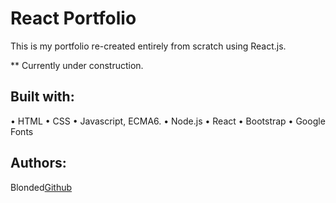 # React Portfolio

This is my portfolio re-created entirely from scratch using React.js.

** Currently under construction.


## Built with:
• HTML
• CSS
• Javascript, ECMA6.
• Node.js
• React
• Bootstrap
• Google Fonts


## Authors:
Blonded[Github](https://github.com/Blonded)